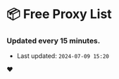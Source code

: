 # :package: Free Proxy List
### Updated every 15 minutes.

- Last updated: `2024-07-09 15:20`

:heart:
